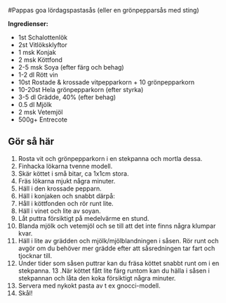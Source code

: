 #Pappas goa lördagspastasås (eller en grönpepparsås med sting)

**Ingredienser:**

* 1st Schalottenlök
* 2st Vitlöksklyftor
* 1 msk Konjak
* 2 msk Köttfond
* 2-5 msk Soya (efter färg och behag)
* 1-2 dl Rött vin
* 10st Rostade & krossade vitpepparkorn + 10 grönpepparkorn
* 10-20st Hela grönpepparkorn (efter styrka)
* 3-5 dl Grädde, 40% (efter behag)
* 0.5 dl Mjölk
* 2 msk Vetemjöl
* 500g+ Entrecote

## Gör så här

1. Rosta vit och grönpepparkorn i en stekpanna och mortla dessa.
2. Finhacka lökarna tvenne modell.
3. Skär köttet i små bitar, ca 1x1cm stora.
4. Fräs lökarna mjukt några minuter.
5. Häll i den krossade pepparn.
6. Häll i konjaken och snabbt därpå:
7. Håll i köttfonden och rör runt lite.
8. Häll i vinet och lite av soyan.
9. Låt puttra försiktigt på medelvärme en stund.
10. Blanda mjölk och vetemjöl och se till att det inte finns några klumpar kvar.
11. Häll i lite av grädden och mjölk/mjölblandningen i såsen. Rör runt och avgör om du behöver mer grädde efter att såsredningen tar fart och tjocknar till.
12. Under tider som såsen puttrar kan du fräsa köttet snabbt runt om i en stekpanna.
13 .När köttet fått lite färg runtom kan du hälla i såsen i stekpannan och låta den koka försiktigt några minuter.
14. Servera med nykokt pasta av t ex gnocci-modell.
15. Skål!
